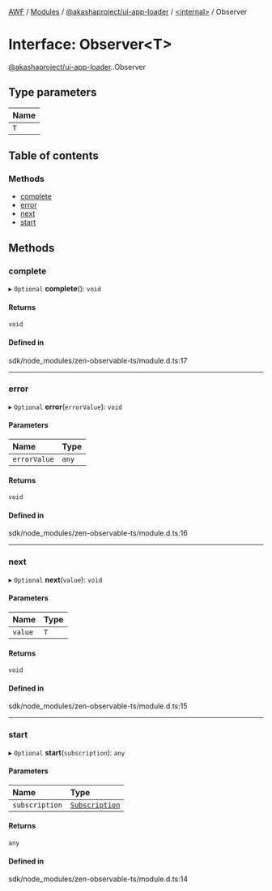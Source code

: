 [AWF](../README.md) / [Modules](../modules.md) / [@akashaproject/ui-app-loader](../modules/akashaproject_ui_app_loader.md) / [<internal\>](../modules/akashaproject_ui_app_loader._internal_.md) / Observer

# Interface: Observer<T\>

[@akashaproject/ui-app-loader](../modules/akashaproject_ui_app_loader.md).[<internal>](../modules/akashaproject_ui_app_loader._internal_.md).Observer

## Type parameters

| Name |
| :------ |
| `T` |

## Table of contents

### Methods

- [complete](akashaproject_ui_app_loader._internal_.Observer.md#complete)
- [error](akashaproject_ui_app_loader._internal_.Observer.md#error)
- [next](akashaproject_ui_app_loader._internal_.Observer.md#next)
- [start](akashaproject_ui_app_loader._internal_.Observer.md#start)

## Methods

### complete

▸ `Optional` **complete**(): `void`

#### Returns

`void`

#### Defined in

sdk/node_modules/zen-observable-ts/module.d.ts:17

___

### error

▸ `Optional` **error**(`errorValue`): `void`

#### Parameters

| Name | Type |
| :------ | :------ |
| `errorValue` | `any` |

#### Returns

`void`

#### Defined in

sdk/node_modules/zen-observable-ts/module.d.ts:16

___

### next

▸ `Optional` **next**(`value`): `void`

#### Parameters

| Name | Type |
| :------ | :------ |
| `value` | `T` |

#### Returns

`void`

#### Defined in

sdk/node_modules/zen-observable-ts/module.d.ts:15

___

### start

▸ `Optional` **start**(`subscription`): `any`

#### Parameters

| Name | Type |
| :------ | :------ |
| `subscription` | [`Subscription`](akashaproject_ui_app_loader._internal_.Subscription.md) |

#### Returns

`any`

#### Defined in

sdk/node_modules/zen-observable-ts/module.d.ts:14
